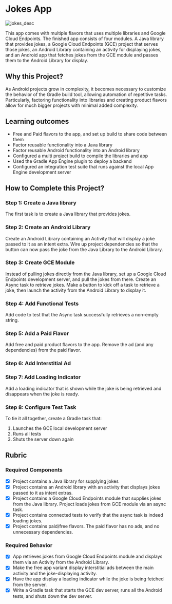 # Jokes App
![jokes_desc](https://user-images.githubusercontent.com/30549956/45269867-02104380-b44a-11e8-9feb-f7f1d5edc632.png)

This app comes with multiple flavors that uses
multiple libraries and Google Cloud Endpoints. The finished app consists
of four modules. A Java library that provides jokes, a Google Cloud Endpoints
(GCE) project that serves those jokes, an Android Library containing an
activity for displaying jokes, and an Android app that fetches jokes from the
GCE module and passes them to the Android Library for display.

## Why this Project?

As Android projects grow in complexity, it becomes necessary to customize the
behavior of the Gradle build tool, allowing automation of repetitive tasks.
Particularly, factoring functionality into libraries and creating product
flavors allow for much bigger projects with minimal added complexity.

## Learning outcomes

* Free and Paid flavors to the app, and set up build to share code between them
* Factor reusable functionality into a Java library
* Factor reusable Android functionality into an Android library
* Configured a multi project build to compile the libraries and app
* Used the Gradle App Engine plugin to deploy a backend
* Configured an integration test suite that runs against the local App Engine development server

## How to Complete this Project?

### Step 1: Create a Java library

The first task is to create a Java library that provides jokes.

### Step 2: Create an Android Library

Create an Android Library containing an Activity that will display a joke
passed to it as an intent extra. Wire up project dependencies so that the
button can now pass the joke from the Java Library to the Android Library.

### Step 3: Create GCE Module

Instead of pulling jokes directly from the Java library, set up a Google Cloud Endpoints development server,
and pull the jokes from there. Create an Async task to retrieve jokes. Make a button to kick off a task to retrieve a joke, then launch the activity from the Android Library to display it.

### Step 4: Add Functional Tests

Add code to test that the Async task successfully retrieves a non-empty
string. 

### Step 5: Add a Paid Flavor

Add free and paid product flavors to the app. Remove the ad (and any
dependencies) from the paid flavor.

### Step 6: Add Interstitial Ad

### Step 7: Add Loading Indicator

Add a loading indicator that is shown while the joke is being retrieved and
disappears when the joke is ready. 

### Step 8: Configure Test Task

To tie it all together, create a Gradle task that:

1. Launches the GCE local development server
2. Runs all tests
3. Shuts the server down again

## Rubric

### Required Components

- [x] Project contains a Java library for supplying jokes
- [x] Project contains an Android library with an activity that displays jokes passed to it as intent extras.
- [x] Project contains a Google Cloud Endpoints module that supplies jokes from the Java library. Project loads jokes from GCE module via an async task.
- [x] Project contains connected tests to verify that the async task is indeed loading jokes.
- [x] Project contains paid/free flavors. The paid flavor has no ads, and no unnecessary dependencies.

### Required Behavior

- [x] App retrieves jokes from Google Cloud Endpoints module and displays them via an Activity from the Android Library.
- [x] Make the free app variant display interstitial ads between the main activity and the joke-displaying activity.
- [x] Have the app display a loading indicator while the joke is being fetched from the server.
- [x] Write a Gradle task that starts the GCE dev server, runs all the Android tests, and shuts down the dev server.
